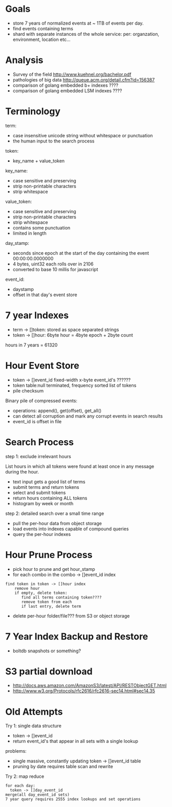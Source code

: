 
Goals
=====

* store 7 years of normalized events at ~ 1TB of events per day.
* find events containing terms
* shard with separate instances of the whole service: per: organzation, environment, location etc...


Analysis
========
* Survey of the field http://www.kuehnel.org/bachelor.pdf
* pathologies of big data http://queue.acm.org/detail.cfm?id=156387
* comparison of golang embedded b+ indexes ????
* comparison of golang embedded LSM indexes ????


Terminology
===========

term:
* case insensitive unicode string without whitespace or punctuation
* the human input to the search process

token:
* key_name + value_token

key_name:
* case sensitive and preserving
* strip non-printable characters
* strip whitespace

value_token:
* case sensitive and preserving
* strip non-printable characters
* strip whitespace
* contains some punctuation
* limited in length

day_stamp:
* seconds since epoch at the start of the day containing the event 00:00:00.0000000
* 4 bytes, uint32 each rolls over in 2106
* converted to base 10 millis for javascript

event_id:
* daystamp
* offset in that day's event store


7 year Indexes
==============

* term -> []token: stored as space separated strings
* token -> []hour: 6byte hour = 4byte epoch + 2byte count

hours in 7 years = 61320


Hour Event Store
===============

* token -> []event_id  fixed-width x-byte event_id's ??????
* token table:null terminated, frequency sorted list of tokens
* pile checksum

Binary pile of compressed events:

* operations: append(), get(offset), get_all()
* can detect all corruption and mark any corrupt events in search results
* event_id is offset in file

Search Process
==============

step 1: exclude irrelevant hours

List hours in which all tokens were found at least once in any message during the hour.

* text input gets a good list of terms
* submit terms and return tokens
* select and submit tokens
* return hours containing ALL tokens
* histogram by week or month

step 2: detailed search over a small time range

* pull the per-hour data from object storage
* load events into indexes capable of compound queries
* query the per-hour indexes


Hour Prune Process
=================

* pick hour to prune and get hour_stamp
* for each combo in the combo -> []event_id index

```
find token in token -> []hour index
    remove hour
    if empty, delete token:
       find all terms containing token????
       remove token from each
       if last entry, delete term
```

* delete per-hour folder/file??? from S3 or object storage


7 Year Index Backup and Restore
===============================

* boltdb snapshots or something?


S3 partial download
===================

* http://docs.aws.amazon.com/AmazonS3/latest/API/RESTObjectGET.html
* http://www.w3.org/Protocols/rfc2616/rfc2616-sec14.html#sec14.35



Old Attempts
============

Try 1: single data structure

* token -> []event_id
* return event_id's that appear in all sets with a single lookup

problems:

* single massive, constantly updating token -> []event_id table
* pruning by date requires table scan and rewrite


Try 2: map reduce

```
for each day:
  token -> []day_event_id
merge(all day_event_id sets)
7 year query requires 2555 index lookups and set operations
```
